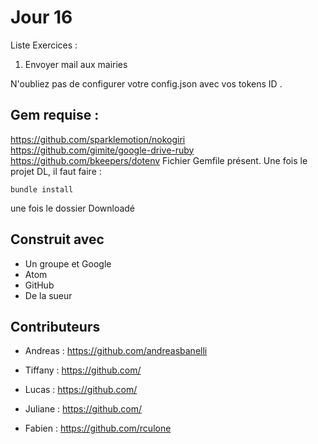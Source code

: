 # Jour 16
Liste Exercices :

1. Envoyer mail aux mairies

N'oubliez pas de configurer votre config.json avec vos tokens ID .

## Gem requise :
https://github.com/sparklemotion/nokogiri
https://github.com/gimite/google-drive-ruby
https://github.com/bkeepers/dotenv
Fichier Gemfile présent. Une fois le projet DL, il faut faire : 
```
bundle install
```
une fois le dossier Downloadé 

## Construit avec

* Un groupe et Google
* Atom
* GitHub
* De la sueur



## Contributeurs

* Andreas : https://github.com/andreasbanelli

* Tiffany : https://github.com/

* Lucas : https://github.com/

* Juliane : https://github.com/

* Fabien : https://github.com/rculone



